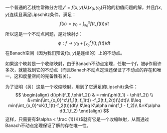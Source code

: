 一个普通的乙线性常微分方程$y' = f(x,y)$从$(x_0,y_0)$开始的初值问题的解，并且$f(x,y)$连续且满足Lipschitz条件，满足：
$$
f(x) = y_0 + \int_{x_0}^xf(t,f(t))dt
$$
所以这是一个不动点问题，是对映射$\phi$：
$$
\phi:f\rightarrow y_0+\int_{x_0}^x f(t,f(t))dt
$$
在Banach空间（因为我们预设$f(x,y)$是连续的）上的不动点。

如果这个映射是一个收缩映射，由于Banach不动点定理，任取一个$f$，被$\phi$作用许多次，就能找到它的不动点（而且Banach不动点定理还保证了不动点的存在和唯一，这和度量空间的完备性有关）。

为了证明（另）这是一个收缩映射，用到了它满足的Lipschitz条件：
$$
\begin{align}
d(\phi(f_1),\phi(f_2)) & =  min(\phi(f_1) - \phi(f_2)) \\
&=min(\int_{x_0}^x\{f_1(t, f_1(t)) -f_2(t,f_2(t))\}dt)\\
&\leq min(\int_{x_0}^xK(f_1(t)-f_2(t)))dt\\
&\leq K\alpha min(f_1 - f_2)\\
&=K\alpha d(f_1,f_2)
\end{align}
$$
这样，只需要有$\alpha < \frac {1}{K}$就有它是一个收缩映射，从而通过Banach不动点定理保证了解的存在唯一性。